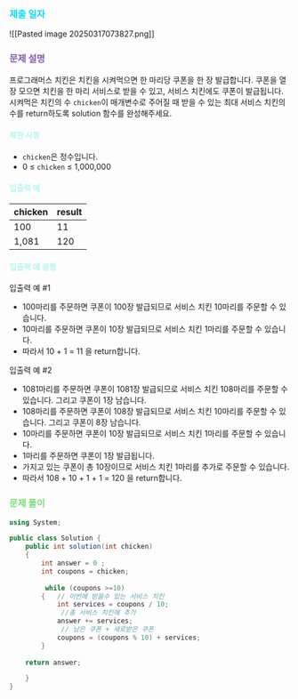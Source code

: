 ### <font color="00DDFF">제출 일자 </font>

![[Pasted image 20250317073827.png]]

### <font color="#8458B3">문제 설명</font>

프로그래머스 치킨은 치킨을 시켜먹으면 한 마리당 쿠폰을 한 장 발급합니다. 쿠폰을 열 장 모으면 치킨을 한 마리 서비스로 받을 수 있고, 서비스 치킨에도 쿠폰이 발급됩니다. 시켜먹은 치킨의 수 `chicken`이 매개변수로 주어질 때 받을 수 있는 최대 서비스 치킨의 수를 return하도록 solution 함수를 완성해주세요.

#### <font color="#b2f7ef">제한 사항</font>

- `chicken`은 정수입니다.
- 0 ≤ `chicken` ≤ 1,000,000

#### <font color="#b2f7ef">입출력 예</font>

|chicken|result|
|---|---|
|100|11|
|1,081|120|

#### <font color="#b2f7ef">입출력 예 설명</font>

입출력 예 #1

- 100마리를 주문하면 쿠폰이 100장 발급되므로 서비스 치킨 10마리를 주문할 수 있습니다.
- 10마리를 주문하면 쿠폰이 10장 발급되므로 서비스 치킨 1마리를 주문할 수 있습니다.
- 따라서 10 + 1 = 11 을 return합니다.

입출력 예 #2

- 1081마리를 주문하면 쿠폰이 1081장 발급되므로 서비스 치킨 108마리를 주문할 수 있습니다. 그리고 쿠폰이 1장 남습니다.
- 108마리를 주문하면 쿠폰이 108장 발급되므로 서비스 치킨 10마리를 주문할 수 있습니다. 그리고 쿠폰이 8장 남습니다.
- 10마리를 주문하면 쿠폰이 10장 발급되므로 서비스 치킨 1마리를 주문할 수 있습니다.
- 1마리를 주문하면 쿠폰이 1장 발급됩니다.
- 가지고 있는 쿠폰이 총 10장이므로 서비스 치킨 1마리를 추가로 주문할 수 있습니다.
- 따라서 108 + 10 + 1 + 1 = 120 을 return합니다.

### <font color="#77dd77">문제 풀이</font>

```cs
using System;

public class Solution {
    public int solution(int chicken) 
    {
        int answer = 0 ;
        int coupons = chicken;
 
         while (coupons >=10)
        {   // 이번에 받을수 있는 서비스 치킨
            int services = coupons / 10;
             //총 서비스 치킨에 추가
            answer += services;
             // 남은 쿠폰 + 새로받은 쿠폰 
            coupons = (coupons % 10) + services;
        }
        
    return answer;

    }
}
```




